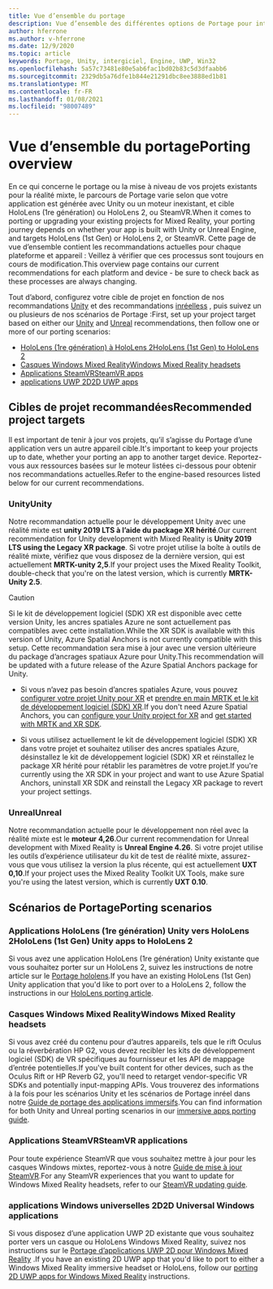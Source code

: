 ```yaml
---
title: Vue d’ensemble du portage
description: Vue d’ensemble des différentes options de Portage pour intégrer vos applications existantes à la réalité mixte pour HoloLens et VR.
author: hferrone
ms.author: v-hferrone
ms.date: 12/9/2020
ms.topic: article
keywords: Portage, Unity, intergiciel, Engine, UWP, Win32
ms.openlocfilehash: 5a57c73481e80e5ab6fac1bd02b83c5d3dfaabb6
ms.sourcegitcommit: 2329db5a76dfe1b844e21291dbc8ee3888ed1b81
ms.translationtype: MT
ms.contentlocale: fr-FR
ms.lasthandoff: 01/08/2021
ms.locfileid: "98007489"
---
```

# <a name="porting-overview"></a><span data-ttu-id="17d77-104">Vue d’ensemble du portage</span><span class="sxs-lookup"><span data-stu-id="17d77-104">Porting overview</span></span>

<span data-ttu-id="17d77-105">En ce qui concerne le portage ou la mise à niveau de vos projets existants pour la réalité mixte, le parcours de Portage varie selon que votre application est générée avec Unity ou un moteur inexistant, et cible HoloLens (1re génération) ou HoloLens 2, ou SteamVR.</span><span class="sxs-lookup"><span data-stu-id="17d77-105">When it comes to porting or upgrading your existing projects for Mixed Reality, your porting journey depends on whether your app is built with Unity or Unreal Engine, and targets HoloLens (1st Gen) or HoloLens 2, or SteamVR.</span></span> <span data-ttu-id="17d77-106">Cette page de vue d’ensemble contient les recommandations actuelles pour chaque plateforme et appareil : Veillez à vérifier que ces processus sont toujours en cours de modification.</span><span class="sxs-lookup"><span data-stu-id="17d77-106">This overview page contains our current recommendations for each platform and device - be sure to check back as these processes are always changing.</span></span>

<span data-ttu-id="17d77-107">Tout d’abord, configurez votre cible de projet en fonction de nos recommandations [Unity](#unity) et des recommandations [inréelless](#unreal) , puis suivez un ou plusieurs de nos scénarios de Portage :</span><span class="sxs-lookup"><span data-stu-id="17d77-107">First, set up your project target based on either our [Unity](#unity) and [Unreal](#unreal) recommendations, then follow one or more of our porting scenarios:</span></span>

- [<span data-ttu-id="17d77-108">HoloLens (1re génération) à HoloLens 2</span><span class="sxs-lookup"><span data-stu-id="17d77-108">HoloLens (1st Gen) to HoloLens 2</span></span>](#hololens-1st-gen-unity-apps-to-hololens-2)
- [<span data-ttu-id="17d77-109">Casques Windows Mixed Reality</span><span class="sxs-lookup"><span data-stu-id="17d77-109">Windows Mixed Reality headsets</span></span>](#windows-mixed-reality-headsets)
- [<span data-ttu-id="17d77-110">Applications SteamVR</span><span class="sxs-lookup"><span data-stu-id="17d77-110">SteamVR apps</span></span>](#steamvr-applications)
- [<span data-ttu-id="17d77-111">applications UWP 2D</span><span class="sxs-lookup"><span data-stu-id="17d77-111">2D UWP apps</span></span>](#2d-universal-windows-applications)

## <a name="recommended-project-targets"></a><span data-ttu-id="17d77-112">Cibles de projet recommandées</span><span class="sxs-lookup"><span data-stu-id="17d77-112">Recommended project targets</span></span>

<span data-ttu-id="17d77-113">Il est important de tenir à jour vos projets, qu’il s’agisse du Portage d’une application vers un autre appareil cible.</span><span class="sxs-lookup"><span data-stu-id="17d77-113">It's important to keep your projects up to date, whether your porting an app to another target device.</span></span> <span data-ttu-id="17d77-114">Reportez-vous aux ressources basées sur le moteur listées ci-dessous pour obtenir nos recommandations actuelles.</span><span class="sxs-lookup"><span data-stu-id="17d77-114">Refer to the engine-based resources listed below for our current recommendations.</span></span>

### <a name="unity"></a><span data-ttu-id="17d77-115">Unity</span><span class="sxs-lookup"><span data-stu-id="17d77-115">Unity</span></span>

<span data-ttu-id="17d77-116">Notre recommandation actuelle pour le développement Unity avec une réalité mixte est **unity 2019 LTS à l’aide du package XR hérité**.</span><span class="sxs-lookup"><span data-stu-id="17d77-116">Our current recommendation for Unity development with Mixed Reality is **Unity 2019 LTS using the Legacy XR package**.</span></span> <span data-ttu-id="17d77-117">Si votre projet utilise la boîte à outils de réalité mixte, vérifiez que vous disposez de la dernière version, qui est actuellement **MRTK-unity 2,5**.</span><span class="sxs-lookup"><span data-stu-id="17d77-117">If your project uses the Mixed Reality Toolkit, double-check that you're on the latest version, which is currently **MRTK-Unity 2.5**.</span></span>

> [!CAUTION]
> <span data-ttu-id="17d77-118">Si le kit de développement logiciel (SDK) XR est disponible avec cette version Unity, les ancres spatiales Azure ne sont actuellement pas compatibles avec cette installation.</span><span class="sxs-lookup"><span data-stu-id="17d77-118">While the XR SDK is available with this version of Unity, Azure Spatial Anchors is not currently compatible with this setup.</span></span> <span data-ttu-id="17d77-119">Cette recommandation sera mise à jour avec une version ultérieure du package d’ancrages spatiaux Azure pour Unity.</span><span class="sxs-lookup"><span data-stu-id="17d77-119">This recommendation will be updated with a future release of the Azure Spatial Anchors package for Unity.</span></span> 
> 
> * <span data-ttu-id="17d77-120">Si vous n’avez pas besoin d’ancres spatiales Azure, vous pouvez [configurer votre projet Unity pour XR](https://docs.unity3d.com/Manual/configuring-project-for-xr.html) et [prendre en main MRTK et le kit de développement logiciel (SDK) XR](https://microsoft.github.io/MixedRealityToolkit-Unity/Documentation/GettingStartedWithMRTKAndXRSDK.html).</span><span class="sxs-lookup"><span data-stu-id="17d77-120">If you don't need Azure Spatial Anchors, you can [configure your Unity project for XR](https://docs.unity3d.com/Manual/configuring-project-for-xr.html) and [get started with MRTK and XR SDK](https://microsoft.github.io/MixedRealityToolkit-Unity/Documentation/GettingStartedWithMRTKAndXRSDK.html).</span></span>
> 
> * <span data-ttu-id="17d77-121">Si vous utilisez actuellement le kit de développement logiciel (SDK) XR dans votre projet et souhaitez utiliser des ancres spatiales Azure, désinstallez le kit de développement logiciel (SDK) XR et réinstallez le package XR hérité pour rétablir les paramètres de votre projet.</span><span class="sxs-lookup"><span data-stu-id="17d77-121">If you're currently using the XR SDK in your project and want to use Azure Spatial Anchors, uninstall XR SDK and reinstall the Legacy XR package to revert your project settings.</span></span>


### <a name="unreal"></a><span data-ttu-id="17d77-122">Unreal</span><span class="sxs-lookup"><span data-stu-id="17d77-122">Unreal</span></span> 

<span data-ttu-id="17d77-123">Notre recommandation actuelle pour le développement non réel avec la réalité mixte est le **moteur 4,26**.</span><span class="sxs-lookup"><span data-stu-id="17d77-123">Our current recommendation for Unreal development with Mixed Reality is **Unreal Engine 4.26**.</span></span> <span data-ttu-id="17d77-124">Si votre projet utilise les outils d’expérience utilisateur du kit de test de réalité mixte, assurez-vous que vous utilisez la version la plus récente, qui est actuellement **UXT 0,10**.</span><span class="sxs-lookup"><span data-stu-id="17d77-124">If your project uses the Mixed Reality Toolkit UX Tools, make sure you're using the latest version, which is currently **UXT 0.10**.</span></span>

## <a name="porting-scenarios"></a><span data-ttu-id="17d77-125">Scénarios de Portage</span><span class="sxs-lookup"><span data-stu-id="17d77-125">Porting scenarios</span></span>

### <a name="hololens-1st-gen-unity-apps-to-hololens-2"></a><span data-ttu-id="17d77-126">Applications HoloLens (1re génération) Unity vers HoloLens 2</span><span class="sxs-lookup"><span data-stu-id="17d77-126">HoloLens (1st Gen) Unity apps to HoloLens 2</span></span>

<span data-ttu-id="17d77-127">Si vous avez une application HoloLens (1re génération) Unity existante que vous souhaitez porter sur un HoloLens 2, suivez les instructions de notre article sur le [Portage hololens](../unity/mrtk-porting-guide.md).</span><span class="sxs-lookup"><span data-stu-id="17d77-127">If you have an existing HoloLens (1st Gen) Unity application that you'd like to port over to a HoloLens 2, follow the instructions in our [HoloLens porting article](../unity/mrtk-porting-guide.md).</span></span>

### <a name="windows-mixed-reality-headsets"></a><span data-ttu-id="17d77-128">Casques Windows Mixed Reality</span><span class="sxs-lookup"><span data-stu-id="17d77-128">Windows Mixed Reality headsets</span></span>

<span data-ttu-id="17d77-129">Si vous avez créé du contenu pour d’autres appareils, tels que le rift Oculus ou la réverbération HP G2, vous devez recibler les kits de développement logiciel (SDK) de VR spécifiques au fournisseur et les API de mappage d’entrée potentielles.</span><span class="sxs-lookup"><span data-stu-id="17d77-129">If you've built content for other devices, such as the Oculus Rift or HP Reverb G2, you'll need to retarget vendor-specific VR SDKs and potentially input-mapping APIs.</span></span> <span data-ttu-id="17d77-130">Vous trouverez des informations à la fois pour les scénarios Unity et les scénarios de Portage inréel dans notre [Guide de portage des applications immersifs](porting-guides.md).</span><span class="sxs-lookup"><span data-stu-id="17d77-130">You can find information for both Unity and Unreal porting scenarios in our [immersive apps porting guide](porting-guides.md).</span></span>

### <a name="steamvr-applications"></a><span data-ttu-id="17d77-131">Applications SteamVR</span><span class="sxs-lookup"><span data-stu-id="17d77-131">SteamVR applications</span></span>

<span data-ttu-id="17d77-132">Pour toute expérience SteamVR que vous souhaitez mettre à jour pour les casques Windows mixtes, reportez-vous à notre [Guide de mise à jour SteamVR](updating-your-steamvr-application-for-windows-mixed-reality.md).</span><span class="sxs-lookup"><span data-stu-id="17d77-132">For any SteamVR experiences that you want to update for Windows Mixed Reality headsets, refer to our [SteamVR updating guide](updating-your-steamvr-application-for-windows-mixed-reality.md).</span></span>

### <a name="2d-universal-windows-applications"></a><span data-ttu-id="17d77-133">applications Windows universelles 2D</span><span class="sxs-lookup"><span data-stu-id="17d77-133">2D Universal Windows applications</span></span>

<span data-ttu-id="17d77-134">Si vous disposez d’une application UWP 2D existante que vous souhaitez porter vers un casque ou HoloLens Windows Mixed Reality, suivez nos instructions sur le [Portage d’applications UWP 2D pour Windows Mixed Reality](building-2d-apps.md) .</span><span class="sxs-lookup"><span data-stu-id="17d77-134">If you have an existing 2D UWP app that you'd like to port to either a Windows Mixed Reality immersive headset or HoloLens, follow our [porting 2D UWP apps for Windows Mixed Reality](building-2d-apps.md) instructions.</span></span>

